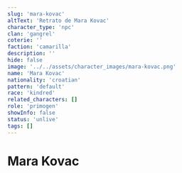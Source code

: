 ```yaml
---
slug: 'mara-kovac'
altText: 'Retrato de Mara Kovac'
character_type: 'npc'
clan: 'gangrel'
coterie: ''
faction: 'camarilla'
description: ''
hide: false
image: '../../assets/character_images/mara-kovac.png'
name: 'Mara Kovac'
nationality: 'croatian'
pattern: 'default'
race: 'kindred'
related_characters: []
role: 'primogen'
showInfo: false
status: 'unlive'
tags: []
---
```


# Mara Kovac

